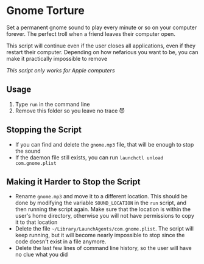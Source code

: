 # Gnome Torture

Set a permanent gnome sound to play every minute or so on your computer forever. The perfect troll when a friend leaves their computer open. 

This script will continue even if the user closes all applications, even if they restart their computer. Depending on how nefarious you want to be, you can make it practically impossible to remove

*This script only works for Apple computers*

## Usage

1. Type `run` in the command line
2. Remove this folder so you leave no trace :smiling_imp:

## Stopping the Script

- If you can find and delete the `gnome.mp3` file, that will be enough to stop the sound
- If the daemon file still exists, you can run `launchctl unload com.gnome.plist`

## Making it Harder to Stop the Script

- Rename `gnome.mp3` and move it to a different location. This should be done by modifying the variable `SOUND_LOCATION` in the `run` script, and then running the script again. Make sure that the location is within the user's home directory, otherwise you will not have permissions to copy it to that location
- Delete the file `~/Library/LaunchAgents/com.gnome.plist`. The script will keep running, but it will become nearly impossible to stop since the code doesn't exist in a file anymore.
- Delete the last few lines of command line history, so the user will have no clue what you did